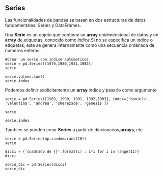 ## Series

Las funcionalidades de pandas se basan en dos estructuras de datos fundamentales: Series y DataFrames.

Una **Serie** es un objeto que contiene un **array** unidimencional de datos y un **array** de etiquetas, conocido como *indice*.Si no se especifica un indice o etiquetas, este se genera internamente como una secuencia ordenada de numeros enteros.

```
#Crear un serie con indice automaticos
serie = pd.Series([1979,1980,1981,1982])
serie 
```

```
serie.values.sum()
serie.index 
```

Podemos definir explicitamento un **array** indice y pasarlo como argumento

```
serie = pd.Series([1989, 1990, 1991, 1992,1993], index=['daniela', 'valentina', 'andrea', 'sherezade', 'genesis'])

serie 

serie.index
```
Tambien se pueden crear **Series** a partir de diccionarios,**arrays**, etc

``` 
serie = pd.Series(np.random.rand(10))
serie
```

```
dicci = {'cuadrado de {}'.format(i) : i*i for i in range(11)}
dicci 
```

```
serie_dic = pd.Series(dicci)
serie_dic
```